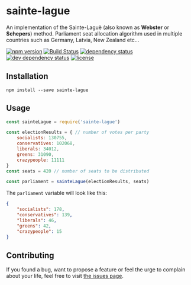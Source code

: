 # sainte-lague

An implementation of the Sainte-Laguë (also known as **Webster** or **Schepers**) method. Parliament seat allocation algorithm used in multiple countries such as Germany, Latvia, New Zealand etc…

[![npm version](https://img.shields.io/npm/v/sainte-lague.svg)](https://www.npmjs.com/package/sainte-lague)
[![Build Status](https://travis-ci.org/juliuste/sainte-lague.svg?branch=master)](https://travis-ci.org/juliuste/sainte-lague)
[![dependency status](https://img.shields.io/david/juliuste/sainte-lague.svg)](https://david-dm.org/juliuste/sainte-lague)
[![dev dependency status](https://img.shields.io/david/dev/juliuste/sainte-lague.svg)](https://david-dm.org/juliuste/sainte-lague#info=devDependencies)
[![license](https://img.shields.io/github/license/juliuste/sainte-lague.svg?style=flat)](LICENSE)

## Installation

```shell
npm install --save sainte-lague
```

## Usage

```js
const sainteLague = require('sainte-lague')

const electionResults = { // number of votes per party
	socialists: 130755,
	conservatives: 102068,
	liberals: 34012,
	greens: 31090,
	crazypeople: 11111
}
const seats = 420 // number of seats to be distributed

const parliament = sainteLague(electionResults, seats)
```

The `parliament` variable will look like this:

```json
{
	"socialists": 178,
	"conservatives": 139,
	"liberals": 46,
	"greens": 42,
	"crazypeople": 15
}
```

## Contributing

If you found a bug, want to propose a feature or feel the urge to complain about your life, feel free to visit [the issues page](https://github.com/juliuste/sainte-lague/issues).